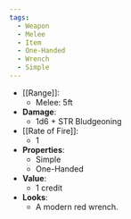 ```yaml
---
tags:
  - Weapon
  - Melee
  - Item
  - One-Handed
  - Wrench
  - Simple
---
```

* [[Range]]:
	* Melee: 5ft
* __Damage__:
	* 1d6 + STR Bludgeoning
* [[Rate of Fire]]:
	* 1
* __Properties__:
	* Simple
	* One-Handed
* **Value**:
	* 1 credit
* **Looks**:
	* A modern red wrench.